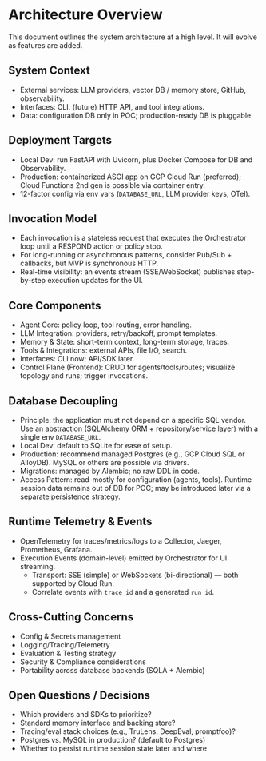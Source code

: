 # Architecture Overview

This document outlines the system architecture at a high level. It will evolve as features are added.

## System Context
- External services: LLM providers, vector DB / memory store, GitHub, observability.
- Interfaces: CLI, (future) HTTP API, and tool integrations.
- Data: configuration DB only in POC; production-ready DB is pluggable.

## Deployment Targets
- Local Dev: run FastAPI with Uvicorn, plus Docker Compose for DB and Observability.
- Production: containerized ASGI app on GCP Cloud Run (preferred); Cloud Functions 2nd gen is possible via container entry.
- 12-factor config via env vars (`DATABASE_URL`, LLM provider keys, OTel).

## Invocation Model
- Each invocation is a stateless request that executes the Orchestrator loop until a RESPOND action or policy stop.
- For long-running or asynchronous patterns, consider Pub/Sub + callbacks, but MVP is synchronous HTTP.
- Real-time visibility: an events stream (SSE/WebSocket) publishes step-by-step execution updates for the UI.

## Core Components
- Agent Core: policy loop, tool routing, error handling.
- LLM Integration: providers, retry/backoff, prompt templates.
- Memory & State: short-term context, long-term storage, traces.
- Tools & Integrations: external APIs, file I/O, search.
- Interfaces: CLI now; API/SDK later.
 - Control Plane (Frontend): CRUD for agents/tools/routes; visualize topology and runs; trigger invocations.

## Database Decoupling
- Principle: the application must not depend on a specific SQL vendor. Use an abstraction (SQLAlchemy ORM + repository/service layer) with a single env `DATABASE_URL`.
- Local Dev: default to SQLite for ease of setup.
- Production: recommend managed Postgres (e.g., GCP Cloud SQL or AlloyDB). MySQL or others are possible via drivers.
- Migrations: managed by Alembic; no raw DDL in code.
- Access Pattern: read-mostly for configuration (agents, tools). Runtime session data remains out of DB for POC; may be introduced later via a separate persistence strategy.

## Runtime Telemetry & Events
- OpenTelemetry for traces/metrics/logs to a Collector, Jaeger, Prometheus, Grafana.
- Execution Events (domain-level) emitted by Orchestrator for UI streaming.
  - Transport: SSE (simple) or WebSockets (bi-directional) — both supported by Cloud Run.
  - Correlate events with `trace_id` and a generated `run_id`.

## Cross-Cutting Concerns
- Config & Secrets management
- Logging/Tracing/Telemetry
- Evaluation & Testing strategy
- Security & Compliance considerations
 - Portability across database backends (SQLA + Alembic)

## Open Questions / Decisions
- Which providers and SDKs to prioritize?
- Standard memory interface and backing store?
- Tracing/eval stack choices (e.g., TruLens, DeepEval, promptfoo)?
 - Postgres vs. MySQL in production? (default to Postgres)
 - Whether to persist runtime session state later and where
